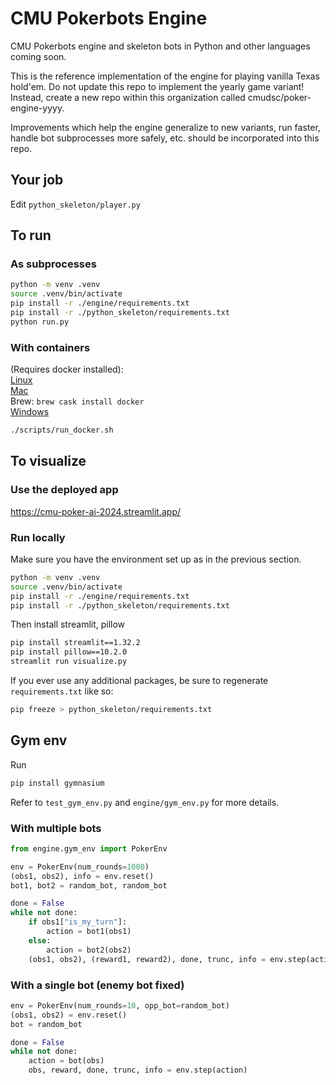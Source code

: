 # CMU Pokerbots Engine

CMU Pokerbots engine and skeleton bots in Python and other languages coming soon.

This is the reference implementation of the engine for playing vanilla Texas hold'em. Do not update this repo to implement the yearly game variant! Instead, create a new repo within this organization called cmudsc/poker-engine-yyyy.

Improvements which help the engine generalize to new variants, run faster, handle bot subprocesses more safely, etc. should be incorporated into this repo.

## Your job
Edit ```python_skeleton/player.py```

## To run

### As subprocesses

```bash
python -m venv .venv
source .venv/bin/activate
pip install -r ./engine/requirements.txt
pip install -r ./python_skeleton/requirements.txt
python run.py
```

### With containers

(Requires docker installed):  
[Linux](https://docs.docker.com/engine/install/)  
[Mac](https://docs.docker.com/desktop/install/mac-install/)  
Brew: `brew cask install docker`  
[Windows](https://docs.docker.com/desktop/install/windows-install/)

```bash
./scripts/run_docker.sh
```

## To visualize

### Use the deployed app

https://cmu-poker-ai-2024.streamlit.app/


### Run locally

Make sure you have the environment set up as in the previous section.

```bash
python -m venv .venv
source .venv/bin/activate
pip install -r ./engine/requirements.txt
pip install -r ./python_skeleton/requirements.txt
```
Then install streamlit, pillow
```bash
pip install streamlit==1.32.2
pip install pillow==10.2.0
streamlit run visualize.py
```

If you ever use any additional packages, be sure to regenerate `requirements.txt` like so:

```bash
pip freeze > python_skeleton/requirements.txt
```

## Gym env

Run 
```bash
pip install gymnasium
```

Refer to ```test_gym_env.py``` and ```engine/gym_env.py``` for more details.

### With multiple bots
```python
from engine.gym_env import PokerEnv 

env = PokerEnv(num_rounds=1000)
(obs1, obs2), info = env.reset()
bot1, bot2 = random_bot, random_bot

done = False
while not done:
    if obs1["is_my_turn"]:
        action = bot1(obs1)
    else:
        action = bot2(obs2)
    (obs1, obs2), (reward1, reward2), done, trunc, info = env.step(action)
```

### With a single bot (enemy bot fixed)
```python
env = PokerEnv(num_rounds=10, opp_bot=random_bot)
(obs1, obs2) = env.reset()
bot = random_bot

done = False
while not done:
    action = bot(obs)
    obs, reward, done, trunc, info = env.step(action)
```
